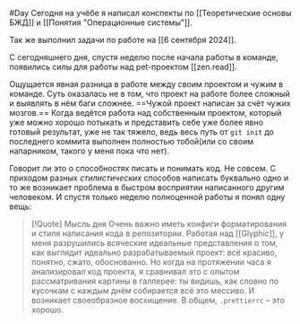 #Day 
Сегодня на учёбе я написал конспекты по [[Теоретические основы БЖД]] и [[Понятия "Операционные системы"]].

Так же выполнил задачи по работе на [[6 сентября 2024]].

С сегодняшнего дня, спустя неделю после начала работы в команде, появились силы для работы над pet-проектом [[zen.read]].

Ощущается явная разница в работе между своим проектом и чужим в команде. Суть оказалась не в том, что проект на работе более сложный и выявлять в нём баги сложнее. ==Чужой проект написан за счёт чужих мозгов.== Когда ведётся работа над собственным проектом, который уже можно хорошо потыкать и представить себе уже более явно готовый результат, уже не так тяжело, ведь весь путь от `git init` до последнего коммита выполнен полностью тобой(или со своим напарником, такого у меня пока что нет).

Говорит ли это о способностях писать и понимать код. Не совсем. С приходом разных *стилистических* способов написать буквально одно и то же возникает проблема в быстром восприятии написанного другим человеком. И спустя только неделю полноценной работы я понял одну вещь:

> [!Quote] Мысль дня
> Очень важно иметь конфиги форматирования и стиля написания кода в репозитории. Работая над [[Glyphic]], у меня разрушились всяческие идеальные представления о том, как выглядит идеально разрабатываемый проект: всё красиво, понятно, сжато, обоснованно. Но когда на протяжении часа я анализировал код проекта, я сравнивал это с опытом рассматривания картины в галлерее: ты видишь, как словно по кусочкам с каждым днём собирается всё это мессиво. И возникает своеобразное восхищение. В общем, `.prettierrc` – это хорошо.